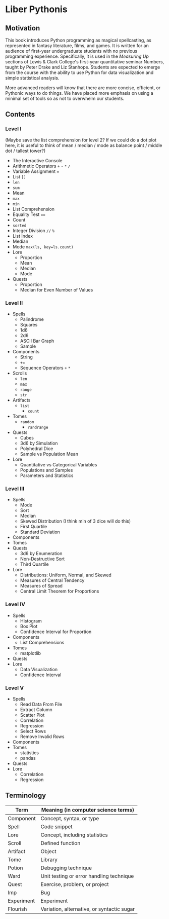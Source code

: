 # Liber Pythonis

## Motivation

This book introduces Python programming as magical spellcasting, as represented in fantasy literature, films, and games. It is written for an audience of first-year undergraduate students with no previous programming experience. Specifically, it is used in the *Measuring Up* sections of Lewis & Clark College's first-year quantitative seminar Numbers, taught by Peter Drake and Liz Stanhope. Students are expected to emerge from the course with the ability to use Python for data visualization and simple statistical analysis.

More advanced readers will know that there are more concise, efficient, or Pythonic ways to do things. We have placed more emphasis on using a minimal set of tools so as not to overwhelm our students.


## Contents

### Level I

(Maybe save the list comprehension for level 2? If we could do a dot plot here, it is useful
to think of mean / median / mode as balance point / middle dot / tallest tower?)

* The Interactive Console
* Arithmetic Operators `+` `-` `*` `/`
* Variable Assignment `=`
* List `[]`
* `len`
* `sum`
* Mean
* `max`
* `min`
* List Comprehension
* Equality Test `==`
* Count
* `sorted`
* Integer Division `//` `%`
* List Index
* Median
* Mode `max(ls, key=ls.count)`
* Lore
    * Proportion
    * Mean
    * Median
    * Mode
* Quests
    * Proportion
    * Median for Even Number of Values

    
### Level II

* Spells
    * Palindrome
    * Squares
    * 1d6
    * 2d6
    * ASCII Bar Graph
    * Sample
* Components
    * String
    * `+=`
    * Sequence Operators `+` `*`
* Scrolls
    * `len`
    * `max`
    * `range`
    * `str`
* Artifacts
    * `list`
        * `count`
* Tomes
    * `random`
        * `randrange`
* Quests
    * Cubes
    * 3d6 by Simulation
    * Polyhedral Dice
    * Sample vs Population Mean
* Lore
    * Quantitative vs Categorical Variables
    * Populations and Samples
    * Parameters and Statistics
    
### Level III

* Spells
    * Mode
    * Sort
    * Median
    * Skewed Distribution (I think min of 3 dice will do this)
    * First Quartile
    * Standard Deviation
* Components
* Tomes
* Quests
    * 3d6 by Enumeration
    * Non-Destructive Sort
    * Third Quartile
* Lore
    * Distributions: Uniform, Normal, and Skewed
    * Measures of Central Tendency
    * Measures of Spread
    * Central Limit Theorem for Proportions
    
### Level IV

* Spells
    * Histogram
    * Box Plot
    * Confidence Interval for Proportion
* Components
    * List Comprehensions
* Tomes
    * matplotlib
* Quests
* Lore
    * Data Visualization
    * Confidence Interval
    
### Level V

* Spells
    * Read Data From File
    * Extract Column
    * Scatter Plot
    * Correlation
    * Regression
    * Select Rows
    * Remove Invalid Rows
* Components
* Tomes
    * statistics
    * pandas
* Quests
* Lore
    * Correlation
    * Regression
    
## Terminology

| Term | Meaning (in computer science terms) |
| --- | --- |
| Component | Concept, syntax, or type |
| Spell | Code snippet |
| Lore | Concept, including statistics |
| Scroll | Defined function |
| Artifact | Object |
| Tome | Library |
| Potion | Debugging technique |
| Ward | Unit testing or error handling technique |
| Quest | Exercise, problem, or project |
| Imp | Bug |
| Experiment | Experiment |
| Flourish | Variation, alternative, or syntactic sugar |

